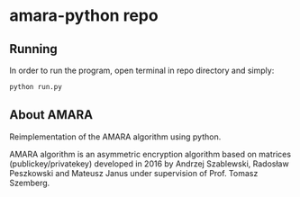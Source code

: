 # amara-python repo

## Running
In order to run the program, open terminal in repo directory and simply:

```sh
python run.py
```

## About AMARA
Reimplementation of the AMARA algorithm using python.

AMARA algorithm is an asymmetric encryption algorithm based on matrices (publickey/privatekey) developed in 2016 by Andrzej Szablewski, Radosław Peszkowski and Mateusz Janus under supervision of Prof. Tomasz Szemberg.
